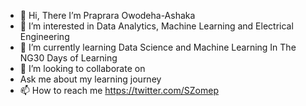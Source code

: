 - 👋 Hi, There I’m  Praprara Owodeha-Ashaka
- 👀 I’m interested in Data Analytics, Machine Learning and Electrical Engineering 
- 🌱 I’m currently learning Data Science and Machine Learning In The NG30 Days of Learning
- 💞️ I’m looking to collaborate on 
- Ask me about my learning journey
- 📫 How to reach me https://twitter.com/SZomep

<!---
OAPraprara/OAPraprara is a ✨ special ✨ repository because its `README.md` (this file) appears on your GitHub profile.
You can click the Preview link to take a look at your changes.
--->
